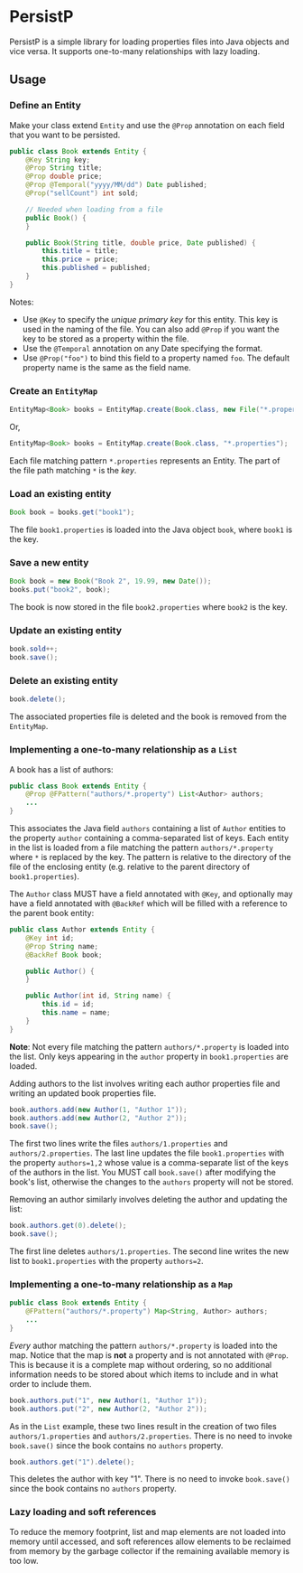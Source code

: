# PersistP

PersistP is a simple library for loading properties files into Java objects
and vice versa. It supports one-to-many relationships with lazy loading.

## Usage

### Define an Entity

Make your class extend `Entity` and use the `@Prop` annotation on each field that you
want to be persisted.

```java
public class Book extends Entity {
	@Key String key;
	@Prop String title;
	@Prop double price;
	@Prop @Temporal("yyyy/MM/dd") Date published;
	@Prop("sellCount") int sold;

	// Needed when loading from a file
	public Book() {
	}

	public Book(String title, double price, Date published) {
		this.title = title;
		this.price = price;
		this.published = published;
	}
}
```

Notes:

* Use `@Key` to specify the *unique primary key* for this entity. This key is used in the naming of the file. You can also add `@Prop` if you want the key to be stored as a property within the file.
* Use the `@Temporal` annotation on any Date specifying the format.
* Use `@Prop("foo")` to bind this field to a property named `foo`. The default property name is the same as the field name.

### Create an `EntityMap`

```java
EntityMap<Book> books = EntityMap.create(Book.class, new File("*.properties"));
```

Or,

```java
EntityMap<Book> books = EntityMap.create(Book.class, "*.properties");
```

Each file matching pattern `*.properties` represents an Entity.
The part of the file path matching `*` is the *key*.

### Load an existing entity

```java
Book book = books.get("book1");
```

The file `book1.properties` is loaded into the Java object `book`, where `book1`
is the key.

### Save a new entity

```java
Book book = new Book("Book 2", 19.99, new Date());
books.put("book2", book);
```

The book is now stored in the file `book2.properties` where `book2` is the key.

### Update an existing entity

```java
book.sold++;
book.save();
```

### Delete an existing entity

```java
book.delete();
```

The associated properties file is deleted and the book is removed from the
`EntityMap`.

### Implementing a one-to-many relationship as a `List`

A book has a list of authors:

```java
public class Book extends Entity {
	@Prop @FPattern("authors/*.property") List<Author> authors;
	...
}
```

This associates the Java field `authors` containing a list of `Author` entities
to the property `author` containing a comma-separated list of keys. Each entity
in the list is loaded from a file matching the pattern `authors/*.property` where
`*` is replaced by the key. The pattern is relative to the directory of the file
of the enclosing entity (e.g. relative to the parent directory of `book1.properties`).

The `Author` class MUST have a field annotated with `@Key`, and optionally may
have a field annotated with `@BackRef` which will be filled with a reference
to the parent book entity:

```java
public class Author extends Entity {
	@Key int id;
	@Prop String name;
	@BackRef Book book;

	public Author() {
	}

	public Author(int id, String name) {
		this.id = id;
		this.name = name;
	}
}
```

**Note**: Not every file matching the pattern `authors/*.property` is loaded
into the list. Only keys appearing in the `author` property in `book1.properties`
are loaded.

Adding authors to the list involves writing each author properties file and
writing an updated book properties file.

```java
book.authors.add(new Author(1, "Author 1"));
book.authors.add(new Author(2, "Author 2"));
book.save();
```

The first two lines write the files `authors/1.properties` and
`authors/2.properties`. The last line updates the file `book1.properties` with
the property `authors=1,2` whose value is a comma-separate list of the keys of
the authors in the list. You MUST call `book.save()` after modifying the book's
list, otherwise the changes to the `authors` property will not be stored.

Removing an author similarly involves deleting the author and updating the list:

```java
book.authors.get(0).delete();
book.save();
```

The first line deletes `authors/1.properties`. The second line writes the new
list to `book1.properties` with the property `authors=2`.

### Implementing a one-to-many relationship as a `Map`

```java
public class Book extends Entity {
	@FPattern("authors/*.property") Map<String, Author> authors;
	...
}
```

*Every* author matching the pattern `authors/*.property` is loaded into the map.
Notice that the map is **not** a property and is not annotated with `@Prop`. This
is because it is a complete map without ordering, so no additional information
needs to be stored about which items to include and in what order to include them.

```java
book.authors.put("1", new Author(1, "Author 1"));
book.authors.put("2", new Author(2, "Author 2"));
```

As in the `List` example, these two lines result in the creation of two files
`authors/1.properties` and `authors/2.properties`. There is no need to invoke
`book.save()` since the book contains no `authors` property.

```java
book.authors.get("1").delete();
```

This deletes the author with key "1". There is no need to invoke `book.save()`
since the book contains no `authors` property.

### Lazy loading and soft references

To reduce the memory footprint, list and map elements are not loaded into memory
until accessed, and soft references allow elements to be reclaimed from memory
by the garbage collector if the remaining available memory is too low.
